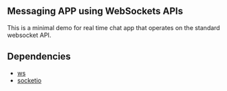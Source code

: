 
## Messaging APP using WebSockets APIs

This is a minimal demo for real time chat app that operates on the standard websocket API.


## Dependencies 

- [ws](https://www.npmjs.com/package/ws)  
- [socketio](https://socket.io/docs/v4) 
